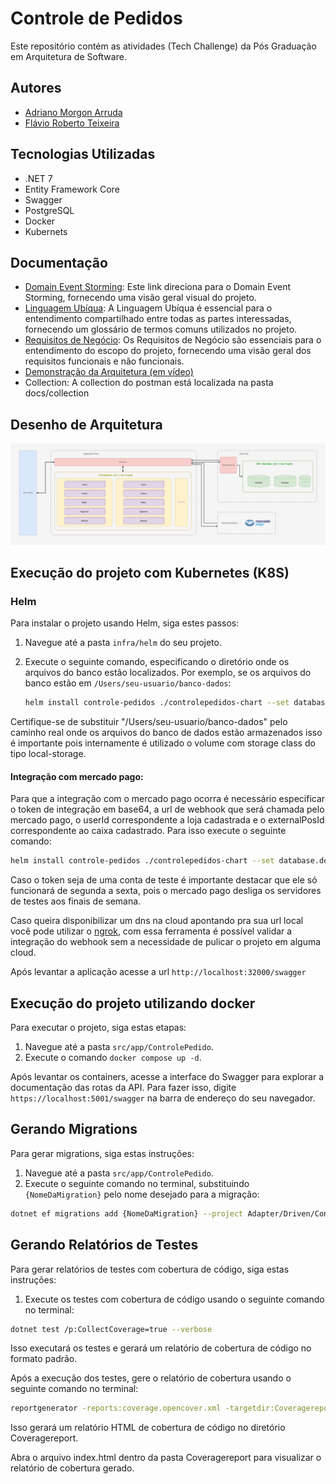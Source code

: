 # Controle de Pedidos

Este repositório contém as atividades (Tech Challenge) da Pós Graduação em Arquitetura de Software.

## Autores

- [Adriano Morgon Arruda](https://github.com/adrianomorgon)
- [Flávio Roberto Teixeira](https://github.com/FlavioRoberto)

## Tecnologias Utilizadas

- .NET 7
- Entity Framework Core
- Swagger
- PostgreSQL
- Docker
- Kubernets

## Documentação

- [Domain Event Storming](https://www.figma.com/board/fHGDc1i4RxCmrrsPomCD4E/Domain-Event-Storming-Tech-Challenge?node-id=0%3A1&t=TI5wBxdhle65UPSn-1): Este link direciona para o Domain Event Storming, fornecendo uma visão geral visual do projeto.
- [Linguagem Ubíqua](https://endurable-saguaro-cb6.notion.site/Tech-challenge-819953d402a349e88708f15e7589e03a): A Linguagem Ubíqua é essencial para o entendimento compartilhado entre todas as partes interessadas, fornecendo um glossário de termos comuns utilizados no projeto.
- [Requisitos de Negócio](https://equable-windflower-bb5.notion.site/Documento-de-Requisitos-de-Neg-cio-15fe11dde1a8412e81d13facedf6f227): Os Requisitos de Negócio são essenciais para o entendimento do escopo do projeto, fornecendo uma visão geral dos requisitos funcionais e não funcionais.
- [Demonstração da Arquitetura (em vídeo)](https://www.youtube.com/watch?v=6ygqioJ6_Rs&ab_channel=Kenobirt)
- Collection: A collection do postman está localizada na pasta docs/collection

## Desenho de Arquitetura
![Arquitetura do Sistema](./docs/architecture/architecture.png)

## Execução do projeto com Kubernetes (K8S)

### Helm

Para instalar o projeto usando Helm, siga estes passos:

1. Navegue até a pasta `infra/helm` do seu projeto.

2. Execute o seguinte comando, especificando o diretório onde os arquivos do banco estão localizados. Por exemplo, se os arquivos do banco estão em `/Users/seu-usuario/banco-dados`:

   ```bash
   helm install controle-pedidos ./controlepedidos-chart --set database.deployment.volume.localPath="/Users/seu-usuario/banco-dados"
   ```
Certifique-se de substituir "/Users/seu-usuario/banco-dados" pelo caminho real onde os arquivos do banco de dados estão armazenados isso é importante pois internamente é utilizado o volume com storage class do tipo local-storage.

#### Integração com mercado pago: 
Para que a integração com o mercado pago ocorra é necessário especificar o token de integração em base64, a url de webhook que será chamada pelo mercado pago, o userId correspondente a loja cadastrada e o externalPosId correspondente ao caixa cadastrado. Para isso execute o seguinte comando:

   ```bash
   helm install controle-pedidos ./controlepedidos-chart --set database.deployment.volume.localPath="/Users/seu-usuario/banco-dados" --set mercadoPagoIntegration.token="Bearer TOKEN" --set mercadoPagoIntegration.urlWebhook="URL webhook" --set userId="" --set externalPosId=""
   ```

Caso o token seja de uma conta de teste é importante destacar que ele só funcionará de segunda a sexta, pois o mercado pago desliga os servidores de testes aos finais de semana.

Caso queira disponibilizar um dns na cloud apontando pra sua url local você pode utilizar o [ngrok](https://ngrok.com/docs), com essa ferramenta é possível validar a integração do webhook sem a necessidade de pulicar o projeto em alguma cloud.

Após levantar a aplicação acesse a url `http://localhost:32000/swagger`

## Execução do projeto utilizando docker

Para executar o projeto, siga estas etapas:

1. Navegue até a pasta `src/app/ControlePedido`.
2. Execute o comando `docker compose up -d`.

Após levantar os containers, acesse a interface do Swagger para explorar a documentação das rotas da API. Para fazer isso, digite `https://localhost:5001/swagger` na barra de endereço do seu navegador.

## Gerando Migrations

Para gerar migrations, siga estas instruções:

1. Navegue até a pasta `src/app/ControlePedido`.
2. Execute o seguinte comando no terminal, substituindo `{NomeDaMigration}` pelo nome desejado para a migração:

```bash
dotnet ef migrations add {NomeDaMigration} --project Adapter/Driven/ControlePedido.Infra -s Adapter/Driver/ControlePedido.Api -c ControlePedidoContext --verbose
```

## Gerando Relatórios de Testes

Para gerar relatórios de testes com cobertura de código, siga estas instruções:

1. Execute os testes com cobertura de código usando o seguinte comando no terminal:

```bash
dotnet test /p:CollectCoverage=true --verbose
```

Isso executará os testes e gerará um relatório de cobertura de código no formato padrão.

Após a execução dos testes, gere o relatório de cobertura usando o seguinte comando no terminal:

```bash
reportgenerator -reports:coverage.opencover.xml -targetdir:Coveragereport -reporttypes:Html
```

Isso gerará um relatório HTML de cobertura de código no diretório Coveragereport.

Abra o arquivo index.html dentro da pasta Coveragereport para visualizar o relatório de cobertura gerado.

